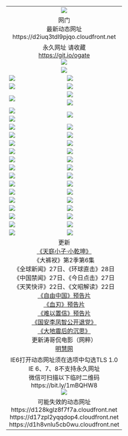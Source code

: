 ﻿<table>
  <tr></tr>
  <tr><td colspan=2 align=center><img src="https://d2iuq3tdl9pjqo.cloudfront.net/Up/oGate.jpg" /></td></tr>
  <tr><td colspan=2 align=center>网门<br>最新动态网址
<br>https://d2iuq3tdl9pjqo.cloudfront.net
    </td>
  </tr>
  <tr>
    <td colspan=2 align=center>永久网址 请收藏<br/><a href="https://git.io/ogate" target="_blank">https://git.io/ogate</a><br/><a href="https://d2iuq3tdl9pjqo.cloudfront.net/Up/0WMGDL2.png" target="_blank"><img src="https://d2iuq3tdl9pjqo.cloudfront.net/Up/0WMGD2.png"/></a></td>
    <!--td align=center>临时网址 微信用<br/><a href="https://bit.ly/1mBQHW8" target="_blank">https://bit.ly/1mBQHW8</a><br/><a href="https://d2iuq3tdl9pjqo.cloudfront.net/Up/0WMGDL3.png" target="_blank"><img src="https://d2iuq3tdl9pjqo.cloudfront.net/Up/0WMGD3.png"/></a></td-->
  </tr>
  <tr>
    <td colspan=2 align=center><a href="https://d2iuq3tdl9pjqo.cloudfront.net/ogUP.aspx?name=0oGate.apk" target="_blank"><img src="https://d2iuq3tdl9pjqo.cloudfront.net/Up/0WMAZ.jpg" /></a></td>
  </tr>
  <tr>
    <td><a href="https://d2iuq3tdl9pjqo.cloudfront.net/ogNice.aspx" target="_blank"><img src="https://d2iuq3tdl9pjqo.cloudfront.net/Up/0WCYY.jpg" /></a></td>
    <td><a href="https://d2iuq3tdl9pjqo.cloudfront.net/onCO.aspx?ob=600%E4%BA%8B%E7%89%A9&op=%E5%A2%9E%E5%88%A0%E6%94%B9&args=WH1~%23%E7%B1%BB%E5%9E%8B6%E6%96%B0%E9%97%BB%7c%23%E7%B1%BB%E5%9E%8B6%E8%AF%84%E8%AE%BA&mode=" target="_blank"><img src="https://d2iuq3tdl9pjqo.cloudfront.net/Up/0WZTT.jpg" /></a></td> 
  </tr>
  <tr>
    <td><a href="https://d2iuq3tdl9pjqo.cloudfront.net/ogDY.aspx" target="_blank"><img src="https://d2iuq3tdl9pjqo.cloudfront.net/Up/0FK.jpg" /></a></td>
    <td><a href="https://d2iuq3tdl9pjqo.cloudfront.net/ogST.aspx" target="_blank"><img src="https://d2iuq3tdl9pjqo.cloudfront.net/Up/0ST.jpg" /></a></td> 
  </tr>
  <tr>
    <td rowspan=2><a href="https://d2iuq3tdl9pjqo.cloudfront.net/ogUP.aspx?name=WJ.mp4&count=T:1,480P:1" target="_blank"><img src="https://d2iuq3tdl9pjqo.cloudfront.net/Up/WJ.jpg" /></a></td>
    <td><a href="https://d2iuq3tdl9pjqo.cloudfront.net/ogUP.aspx?name=11DKC.mp4&count=T:2,2:6,1:16" target="_blank"><img src="https://d2iuq3tdl9pjqo.cloudfront.net/Up/11DKC.jpg" /></a></td> 
  </tr>
  <tr>
    <td><a href="https://d2iuq3tdl9pjqo.cloudfront.net/ogUP.aspx?name=LRSH.mp4&count=W:13,2:10" target="_blank"><img src="https://d2iuq3tdl9pjqo.cloudfront.net/Up/LRSH.jpg" /></a></td>
  </tr>
  <tr>
    <td><a href="https://d2iuq3tdl9pjqo.cloudfront.net/ogUP.aspx?name=JQR.mp4&count=2" target="_blank"><img src="https://d2iuq3tdl9pjqo.cloudfront.net/Up/JQR.jpg" /></a></td>   
    <td rowspan=2><a href="https://d2iuq3tdl9pjqo.cloudfront.net/ogUP.aspx?name=JP.mp4&count=9" target="_blank"><img src="https://d2iuq3tdl9pjqo.cloudfront.net/Up/JP.jpg" /></td>
  </tr>
  <tr>
    <td><div><a href="https://d2iuq3tdl9pjqo.cloudfront.net/ogUP.aspx?name=LRWS.mp4&count=7B:7,6B:44,5A:10,5B:35,4A:14,4B:19,3A:10,3B:26,2A:16,2B:21,1A:23,1B:29&current=7B:7" target="_blank"><img src="https://d2iuq3tdl9pjqo.cloudfront.net/Up/LRWS.jpg" /></a></td>
  </tr>
  <tr>
    <td><a href="https://d2iuq3tdl9pjqo.cloudfront.net/ogUP.aspx?name=SSZJ.mp4&count=SP:6,480P:8" target="_blank"><img src="https://d2iuq3tdl9pjqo.cloudfront.net/Up/SSZJ.jpg" /></a></td>
    <td><a href="https://d2iuq3tdl9pjqo.cloudfront.net/ogUP.aspx?name=WH.mp4" target="_blank"><img src="https://d2iuq3tdl9pjqo.cloudfront.net/Up/WH.jpg" /></a></td>
  </tr>
  <tr>
    <td><a href="https://d2iuq3tdl9pjqo.cloudfront.net/ogUP.aspx?name=ZY.mp4&count=2015:16" target="_blank"><img src="https://d2iuq3tdl9pjqo.cloudfront.net/Up/ZY.jpg" /></a</td>
    <td><a href="https://d2iuq3tdl9pjqo.cloudfront.net/ogUP.aspx?name=XTFY.mp4&count=B:2,A:24" target="_blank"><img src="https://d2iuq3tdl9pjqo.cloudfront.net/Up/XTFY.jpg" /></a></td>
  </tr>
  <tr>
    <td><a href="https://d2iuq3tdl9pjqo.cloudfront.net/ogUP.aspx?name=1LYF.mp4&count=2" target="_blank"><img src="https://d2iuq3tdl9pjqo.cloudfront.net/Up/1LYF0.jpg" /></a></td>
    <td><a href="https://d2iuq3tdl9pjqo.cloudfront.net/ogUP.aspx?name=1ZGC.mp4&count=6" target="_blank"><img src="https://d2iuq3tdl9pjqo.cloudfront.net/Up/1ZGC0.jpg" /></a></td>
  </tr>
  <tr>
    <td><a href="https://d2iuq3tdl9pjqo.cloudfront.net/ogUP.aspx?name=1ZKM.mp4&count=3&current=3" target="_blank"><img src="https://d2iuq3tdl9pjqo.cloudfront.net/Up/1ZKM0.jpg" /></a></td>  
    <td><a href="https://d2iuq3tdl9pjqo.cloudfront.net/ogUP.aspx?name=1WWY.mp4&count=6&current=6" target="_blank"><img src="https://d2iuq3tdl9pjqo.cloudfront.net/Up/1WWY0.jpg" /></a></td>
  </tr>
  <tr>
    <td><a href="https://d2iuq3tdl9pjqo.cloudfront.net/ogUP.aspx?name=10JGY.mp4&count=3" target="_blank"><img src="https://d2iuq3tdl9pjqo.cloudfront.net/Up/10JGY0.jpg" /></a></td>
    <td><a href="https://d2iuq3tdl9pjqo.cloudfront.net/ogUP.aspx?name=10CYS.mp4&count=2" target="_blank"><img src="https://d2iuq3tdl9pjqo.cloudfront.net/Up/10CYS0.jpg" /></a></td>
  </tr>
  <tr>
    <td><a href="https://d2iuq3tdl9pjqo.cloudfront.net/ogUP.aspx?name=4SQQ.mp4&count=201602:20,201601:21&current=201602:20" target="_blank"><img src="https://d2iuq3tdl9pjqo.cloudfront.net/Up/4SQQ0.jpg"/></a></td>
    <td><a href="https://d2iuq3tdl9pjqo.cloudfront.net/ogUP.aspx?name=4SHQ.mp4&count=201602:26,201601:28&current=201602:26" target="_blank"><img src="https://d2iuq3tdl9pjqo.cloudfront.net/Up/4SHQ0.jpg"/></a></td>
  </tr>
  <tr>
    <td><a href="https://d2iuq3tdl9pjqo.cloudfront.net/ogUP.aspx?name=4SZG.mp4&count=201602:20,201601:23&current=201602:20" target="_blank"><img src="https://d2iuq3tdl9pjqo.cloudfront.net/Up/4SZG0.jpg"/></a></td>
    <td><a href="https://d2iuq3tdl9pjqo.cloudfront.net/ogUP.aspx?name=4SDJ.mp4&count=201602A:23,201602B:7,201601A:48,201601B:6&current=201602A:23" target="_blank"><img src="https://d2iuq3tdl9pjqo.cloudfront.net/Up/4SDJ0.jpg"/></a></td>
  </tr>
  <tr>
    <td><a href="https://d2iuq3tdl9pjqo.cloudfront.net/ogUP.aspx?name=4CTX.mp4&count=201602:3,201601:4&current=201602:3" target="_blank"><img src="https://d2iuq3tdl9pjqo.cloudfront.net/Up/4CTX0.jpg"/></a></td>
    <td><a href="https://d2iuq3tdl9pjqo.cloudfront.net/ogUP.aspx?name=4CWZ.mp4&count=201602:3,201601:4&current=201602:3" target="_blank"><img src="https://d2iuq3tdl9pjqo.cloudfront.net/Up/4CWZ0.jpg"/></a></td>
  </tr>
  <tr>
    <td><a href="https://d2iuq3tdl9pjqo.cloudfront.net/onUP.aspx?name=https://dwsfx5awq5vcc.cloudfront.net/" target="_blank"><img src="https://d2iuq3tdl9pjqo.cloudfront.net/Up/0DTW.jpg"/></a></td>
    <td><a href="https://d2iuq3tdl9pjqo.cloudfront.net/onUP.aspx?name=https://d240ns8up8earz.cloudfront.net/acenter/" target="_blank"><img src="https://d2iuq3tdl9pjqo.cloudfront.net/Up/0TDW.jpg" /></a></td>
  </tr>
  <tr>
    <td><a href="https://d2iuq3tdl9pjqo.cloudfront.net/onUP.aspx?name=https://d4508d6vomz2p.cloudfront.net/gb/nsc413.htm" target="_blank"><img src="https://d2iuq3tdl9pjqo.cloudfront.net/Up/0DJY.jpg" /></a></td>
    <td><a href="https://d2iuq3tdl9pjqo.cloudfront.net/onUP.aspx?name=https://d3bxwq7vzudb5l.cloudfront.net/xtr/gb/prog204.html" target="_blank"><img src="https://d2iuq3tdl9pjqo.cloudfront.net/Up/0XTR.jpg" /></a></td>
  </tr>
  <tr>
    <td><a href="https://d2iuq3tdl9pjqo.cloudfront.net/onUP.aspx?name=https://d3aj00iefsmfgc.cloudfront.net/" target="_blank"><img src="https://d2iuq3tdl9pjqo.cloudfront.net/Up/0MHW.jpg" /></a></td>
    <td><a href="https://d2iuq3tdl9pjqo.cloudfront.net/onUP.aspx?name=https://d1lcj91uv80klr.cloudfront.net/" target="_blank"><img src="https://d2iuq3tdl9pjqo.cloudfront.net/Up/0ZJW.jpg" /></a></td>
  </tr>
  <tr>
    <td><a href="https://d2iuq3tdl9pjqo.cloudfront.net/ogUP.aspx?name=0FG.zip" target="_blank"><img src="https://d2iuq3tdl9pjqo.cloudfront.net/Up/0FG.jpg" /></a></td>
    <td><a href="https://d2iuq3tdl9pjqo.cloudfront.net/ogUP.aspx?name=0FGA.apk" target="_blank"><img src="https://d2iuq3tdl9pjqo.cloudfront.net/Up/0FGA.jpg" /></a></td>
  </tr>
  <tr>
    <td><a href="https://d2iuq3tdl9pjqo.cloudfront.net/ogUP.aspx?name=0U.zip" target="_blank"><img src="https://d2iuq3tdl9pjqo.cloudfront.net/Up/0U.jpg" /></a></td>
    <td><a href="https://d2iuq3tdl9pjqo.cloudfront.net/ogUP.aspx?name=0UA.apk" target="_blank"><img src="https://d2iuq3tdl9pjqo.cloudfront.net/Up/0UA.jpg" /></a></td>
  </tr>
  <tr>
    <td><a href="https://d2iuq3tdl9pjqo.cloudfront.net/ogUP.aspx?name=0iPPOTV.zip" target="_blank"><img src="https://d2iuq3tdl9pjqo.cloudfront.net/Up/0iPPOTV.jpg" /></a></td>
    <td><a href="https://d2iuq3tdl9pjqo.cloudfront.net/ogUP.aspx?name=0iNTD.apk" target="_blank"><img src="https://d2iuq3tdl9pjqo.cloudfront.net/Up/0iNTD.jpg" /></a></td>
  </tr>
  <tr>
    <td colspan=2 align=center>更新<br>
      <a href="https://d2iuq3tdl9pjqo.cloudfront.net/ogUP.aspx?name=1XQK.mp4&count=13" target="_blank">《天庭小子·小乾坤》</a><br>
      《大裤衩》第2季第6集<br>
      《全球新闻》27日、《环球直击》28日<br>
      《中国禁闻》27日、《今日点击》27日<br>
      《天笑快评》22日、《文昭解读》22日<br>
      <a href="https://d2iuq3tdl9pjqo.cloudfront.net/ogUP.aspx?name=11ZYZG0.mp4" target="_blank">《自由中国》预告片</a><br>
      <a href="https://d2iuq3tdl9pjqo.cloudfront.net/ogUP.aspx?name=11XR.mp4" target="_blank">《血刃》预告片</a><br>
      <a href="https://d2iuq3tdl9pjqo.cloudfront.net/ogUP.aspx?name=11NYZX.mp4&count=2" target="_blank">《难以置信》预告片</a><br>
      <a href="https://d2iuq3tdl9pjqo.cloudfront.net/ogUP.aspx?name=4LFZ.mp4" target="_blank">《国安李凤智公开退党》</a><br>
      <a href="https://d2iuq3tdl9pjqo.cloudfront.net/ogUP.aspx?name=4DDZHDCS.mp4" target="_blank">《大地震后的沉思》</a><br>
      更新涛哥侃电影（网粹）<br>
      <a href="https://d2iuq3tdl9pjqo.cloudfront.net/onUP.aspx?name=https://www.minghui.org/" target="_blank">明慧网</a></td>
    </td>
  </tr>
  <tr>
    <td colspan=2 align=center>IE6打开动态网址须在选项中勾选TLS 1.0<br/>IE 6、7、8不支持永久网址<br/>
      微信可扫描以下临时二维码<br/>https://bit.ly/1mBQHW8<br/><a href="https://d2iuq3tdl9pjqo.cloudfront.net/Up/0WMGDL3.png" target="_blank"><img src="https://d2iuq3tdl9pjqo.cloudfront.net/Up/0WMGD3.png"/></a><br>
  </tr>
  <tr>
    <td colspan=2 align=center>可能失效的动态网址
<br>https://d128kglz8f7f7a.cloudfront.net
<br>https://d17zpl2yqqdop4.cloudfront.net
<br>https://d1h8vnlu5cb0wu.cloudfront.net
    </td>
  </tr>
</table>
